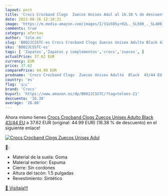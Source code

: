 ```yaml
---
layout: post
title: 'Crocs Crocband Clogs  Zuecos Unisex Adul al 16.38 % de descuento'
date: 2021-08-16 12:10:21
image: 'https://m.media-amazon.com/images/I/31o505yrH2L._SL500_._SL400_.jpg'
comments: true
category: ofertas
author: 'tole.es'
slug: 'B002JCSSTC-es Crocs Crocband Clogs Zuecos Unisex Adulto Black 43/44 EU'
sku: 'B002JCSSTC-es'
tags: [ 'Zapatos','Zapatos y complementos','crocs','zuecos', ]
actualPrice: 37.62 EUR
currency: EUR
price: 37.62
comparePrice: 44.99 EUR
prodname: 'Crocs Crocband Clogs  Zuecos Unisex Adulto  Black  43/44 EU'
country: 'es'
flag: '🇪🇸'
brand: 'Crocs'
buyurl: 'https://www.amazon.es/dp/B002JCSSTC/?tag=tolees-21'
descuento: '16.38'
average: '28.86'
---
```


Ahora mismo tienes [Crocs Crocband Clogs  Zuecos Unisex Adulto  Black  43/44 EU](https://www.amazon.es/dp/B002JCSSTC/?tag=tolees-21) a 37.62 EUR (original: 44.99 EUR) (16.38 %  de descuento) en el siguiente enlace!

[![Crocs Crocband Clogs  Zuecos Unisex Adul](https://m.media-amazon.com/images/I/31o505yrH2L._SL500_._SL400_.jpg)](https://www.amazon.es/dp/B002JCSSTC/?tag=tolees-21)

🔎:

- Material de la suela: Goma
- Material exterior: Espuma
- Cierre: Sin cordones
- Altura del tacón: 1.5 pulgadas
- Revestimiento: Sintético

[🛒 Visítala!!!](https://www.amazon.es/dp/B002JCSSTC/?tag=tolees-21)
